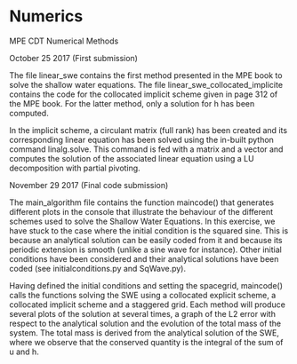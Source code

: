 # Numerics
MPE CDT Numerical Methods


October 25 2017 (First submission)

The file linear_swe contains the first method presented in the MPE book to solve the shallow water equations. The file linear_swe_collocated_implicite contains the code for the collocated implicit scheme given in page 312 of the MPE book. For the latter method, only a solution for h has been computed.

In the implicit scheme, a circulant matrix (full rank) has been created and its corresponding linear equation has been solved using the in-built python command linalg.solve. This command is fed with a matrix and a vector and computes the solution of the associated linear equation using a LU decomposition with partial pivoting.


November 29 2017 (Final code submission)

The main_algorithm file contains the function maincode() that generates different plots in the console that illustrate the behaviour of the different schemes used to solve the Shallow Water Equations. In this exercise, we have stuck to the case where the initial condition is the squared sine. This is because an analytical solution can be easily coded from it and because its periodic extension is smooth (unlike a sine wave for instance). Other initial conditions have been considered and their analytical solutions have been coded (see initialconditions.py and SqWave.py).

Having defined the initial conditions and setting the spacegrid, maincode() calls the functions solving the SWE using a collocated explicit scheme, a collocated implicit scheme and a staggered grid. Each method will produce several plots of the solution at several times, a graph of the L2 error with respect to the analytical solution and the evolution of the total mass of the system. The total mass is derived from the analytical solution of the SWE, where we observe that the conserved quantity is the integral of the sum of u and h.
